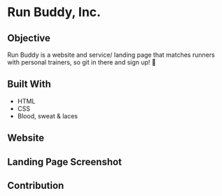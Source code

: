 # Run Buddy, Inc. 

## Objective
Run Buddy is a website and service/ landing page that matches runners with personal trainers, so git in there and sign up! 🏃

## Built With
* HTML
* CSS 
* Blood, sweat & laces
## Website

## Landing Page Screenshot

## Contribution
